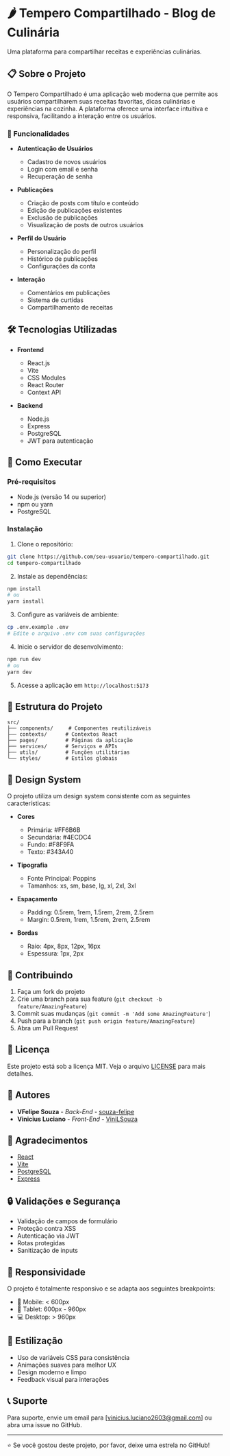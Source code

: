 # 🌶️ Tempero Compartilhado - Blog de Culinária

Uma plataforma para compartilhar receitas e experiências culinárias.

## 📋 Sobre o Projeto

O Tempero Compartilhado é uma aplicação web moderna que permite aos usuários compartilharem suas receitas favoritas, dicas culinárias e experiências na cozinha. A plataforma oferece uma interface intuitiva e responsiva, facilitando a interação entre os usuários.

### 🎯 Funcionalidades

- **Autenticação de Usuários**
  - Cadastro de novos usuários
  - Login com email e senha
  - Recuperação de senha

- **Publicações**
  - Criação de posts com título e conteúdo
  - Edição de publicações existentes
  - Exclusão de publicações
  - Visualização de posts de outros usuários

- **Perfil do Usuário**
  - Personalização do perfil
  - Histórico de publicações
  - Configurações da conta

- **Interação**
  - Comentários em publicações
  - Sistema de curtidas
  - Compartilhamento de receitas

## 🛠️ Tecnologias Utilizadas

- **Frontend**
  - React.js
  - Vite
  - CSS Modules
  - React Router
  - Context API

- **Backend**
  - Node.js
  - Express
  - PostgreSQL
  - JWT para autenticação

## 🚀 Como Executar

### Pré-requisitos

- Node.js (versão 14 ou superior)
- npm ou yarn
- PostgreSQL

### Instalação

1. Clone o repositório:
```bash
git clone https://github.com/seu-usuario/tempero-compartilhado.git
cd tempero-compartilhado
```

2. Instale as dependências:
```bash
npm install
# ou
yarn install
```

3. Configure as variáveis de ambiente:
```bash
cp .env.example .env
# Edite o arquivo .env com suas configurações
```

4. Inicie o servidor de desenvolvimento:
```bash
npm run dev
# ou
yarn dev
```

5. Acesse a aplicação em `http://localhost:5173`

## 📁 Estrutura do Projeto

```
src/
├── components/     # Componentes reutilizáveis
├── contexts/      # Contextos React
├── pages/         # Páginas da aplicação
├── services/      # Serviços e APIs
├── utils/         # Funções utilitárias
└── styles/        # Estilos globais
```

## 🎨 Design System

O projeto utiliza um design system consistente com as seguintes características:

- **Cores**
  - Primária: #FF6B6B
  - Secundária: #4ECDC4
  - Fundo: #F8F9FA
  - Texto: #343A40

- **Tipografia**
  - Fonte Principal: Poppins
  - Tamanhos: xs, sm, base, lg, xl, 2xl, 3xl

- **Espaçamento**
  - Padding: 0.5rem, 1rem, 1.5rem, 2rem, 2.5rem
  - Margin: 0.5rem, 1rem, 1.5rem, 2rem, 2.5rem

- **Bordas**
  - Raio: 4px, 8px, 12px, 16px
  - Espessura: 1px, 2px

## 🤝 Contribuindo

1. Faça um fork do projeto
2. Crie uma branch para sua feature (`git checkout -b feature/AmazingFeature`)
3. Commit suas mudanças (`git commit -m 'Add some AmazingFeature'`)
4. Push para a branch (`git push origin feature/AmazingFeature`)
5. Abra um Pull Request

## 📝 Licença

Este projeto está sob a licença MIT. Veja o arquivo [LICENSE](LICENSE) para mais detalhes.

## 👥 Autores

- **VFelipe Souza** - *Back-End* - [souza-felipe](https://github.com/souza-felipe)
- **Vinicius Luciano** - *Front-End* - [ViniLSouza](https://github.com/ViniLSouza)

## 🙏 Agradecimentos

- [React](https://reactjs.org/)
- [Vite](https://vitejs.dev/)
- [PostgreSQL](https://www.postgresql.org/)
- [Express](https://expressjs.com/)

## 🔒 Validações e Segurança

- Validação de campos de formulário
- Proteção contra XSS
- Autenticação via JWT
- Rotas protegidas
- Sanitização de inputs

## 📱 Responsividade

O projeto é totalmente responsivo e se adapta aos seguintes breakpoints:

- 📱 Mobile: < 600px
- 📱 Tablet: 600px - 960px
- 💻 Desktop: > 960px

## 🎨 Estilização

- Uso de variáveis CSS para consistência
- Animações suaves para melhor UX
- Design moderno e limpo
- Feedback visual para interações

## 📞 Suporte

Para suporte, envie um email para [vinicius.luciano2603@gmail.com] ou abra uma issue no GitHub.

---

⭐️ Se você gostou deste projeto, por favor, deixe uma estrela no GitHub!
